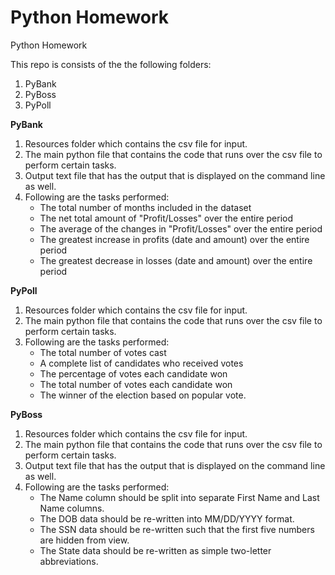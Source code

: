 # Python Homework
Python Homework

This repo is consists of the the following folders:
1. PyBank
2. PyBoss
3. PyPoll

**PyBank**
1. Resources folder which contains the csv file for input.
2. The main python file that contains the code that runs over the csv file to perform certain tasks.
3. Output text file that has the output that is displayed on the command line as well.
4. Following are the tasks performed:
    * The total number of months included in the dataset
    * The net total amount of "Profit/Losses" over the entire period
    * The average of the changes in "Profit/Losses" over the entire period
    * The greatest increase in profits (date and amount) over the entire period
    * The greatest decrease in losses (date and amount) over the entire period

**PyPoll**
1. Resources folder which contains the csv file for input.
2. The main python file that contains the code that runs over the csv file to perform certain tasks.
3. Following are the tasks performed:
    * The total number of votes cast
    * A complete list of candidates who received votes
    * The percentage of votes each candidate won
    * The total number of votes each candidate won
    * The winner of the election based on popular vote.

**PyBoss**
1. Resources folder which contains the csv file for input.
2. The main python file that contains the code that runs over the csv file to perform certain tasks.
3. Output text file that has the output that is displayed on the command line as well.
4. Following are the tasks performed:
    * The Name column should be split into separate First Name and Last Name columns.
    * The DOB data should be re-written into MM/DD/YYYY format.
    * The SSN data should be re-written such that the first five numbers are hidden from view.
    * The State data should be re-written as simple two-letter abbreviations.
